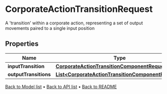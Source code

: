 

# CorporateActionTransitionRequest

A 'transition' within a corporate action, representing a set of output movements paired to a single input position

## Properties

| Name | Type | Description | Notes |
|------------ | ------------- | ------------- | -------------|
|**inputTransition** | [**CorporateActionTransitionComponentRequest**](CorporateActionTransitionComponentRequest.md) |  |  [optional] |
|**outputTransitions** | [**List&lt;CorporateActionTransitionComponentRequest&gt;**](CorporateActionTransitionComponentRequest.md) |  |  [optional] |



[Back to Model list](../README.md#documentation-for-models) &#8226; [Back to API list](../README.md#documentation-for-api-endpoints) &#8226; [Back to README](../README.md)


